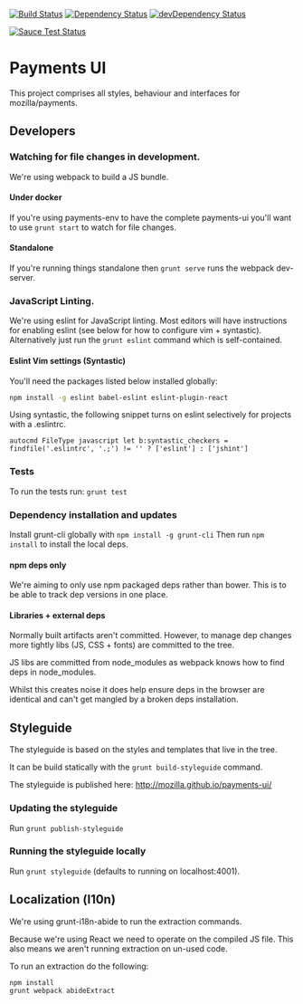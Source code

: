 [![Build Status](https://travis-ci.org/mozilla/payments-ui.svg)](https://travis-ci.org/mozilla/payments-ui)
[![Dependency Status](https://david-dm.org/mozilla/payments-ui.svg)](https://david-dm.org/mozilla/payments-ui)
[![devDependency Status](https://david-dm.org/mozilla/payments-ui/dev-status.svg)](https://david-dm.org/mozilla/payments-ui#info=devDependencies)

[![Sauce Test Status](https://saucelabs.com/browser-matrix/moz-payments.svg)](https://saucelabs.com/u/moz-payments)

# Payments UI

This project comprises all styles, behaviour and interfaces for mozilla/payments.


## Developers

### Watching for file changes in development.

We're using webpack to build a JS bundle.

#### Under docker

If you're using payments-env to have the complete payments-ui you'll want to use
`grunt start` to watch for file changes.

#### Standalone

If you're running things standalone then `grunt serve` runs the webpack dev-server.

### JavaScript Linting.

We're using eslint for JavaScript linting. Most editors will have instructions for
enabling eslint (see below for how to configure vim + syntastic). Alternatively
just run the `grunt eslint` command which is self-contained.

#### Eslint Vim settings (Syntastic)

You'll need the packages listed below installed globally:

```sh
npm install -g eslint babel-eslint eslint-plugin-react
```

Using syntastic, the following snippet turns on eslint selectively for projects with a .eslintrc.

```vim
autocmd FileType javascript let b:syntastic_checkers = findfile('.eslintrc', '.;') != '' ? ['eslint'] : ['jshint']
```

### Tests

To run the tests run: `grunt test`

### Dependency installation and updates

Install grunt-cli globally with `npm install -g grunt-cli`
Then run `npm install` to install the local deps.

#### npm deps only

We're aiming to only use npm packaged deps rather than bower. This is to be able to
track dep versions in one place.

#### Libraries + external deps

Normally built artifacts aren't committed. However, to manage dep changes more
tightly libs (JS, CSS + fonts) are committed to the tree.

JS libs are committed from node\_modules as webpack knows how to find deps in
node\_modules.

Whilst this creates noise it does help ensure deps in the browser
are identical and can't get mangled by a broken deps installation.

## Styleguide

The styleguide is based on the styles and templates that live in the tree.

It can be build statically with the `grunt build-styleguide` command.

The styleguide is published here: http://mozilla.github.io/payments-ui/

### Updating the styleguide

Run `grunt publish-styleguide`

### Running the styleguide locally

Run `grunt styleguide` (defaults to running on localhost:4001).

## Localization (l10n)

We're using grunt-i18n-abide to run the extraction commands.

Because we're using React we need to operate on the compiled JS file. This also means we aren't running extraction
on un-used code.

To run an extraction do the following:

```
npm install
grunt webpack abideExtract
```

